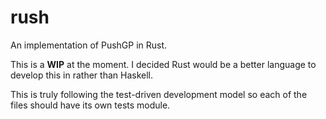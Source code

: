 # rush

An implementation of PushGP in Rust.

This is a **WIP** at the moment. I decided Rust would be
a better language to develop this in rather than Haskell.

This is truly following the test-driven development model
so each of the files should have its own tests module.
